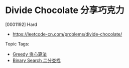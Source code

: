 # Divide Chocolate 分享巧克力

[0001192] Hard

- https://leetcode-cn.com/problems/divide-chocolate/

Topic Tags:

- [Greedy 贪心算法](https://leetcode-cn.com/tag/greedy/)
- [Binary Search 二分查找](https://leetcode-cn.com/tag/binary-search/)
